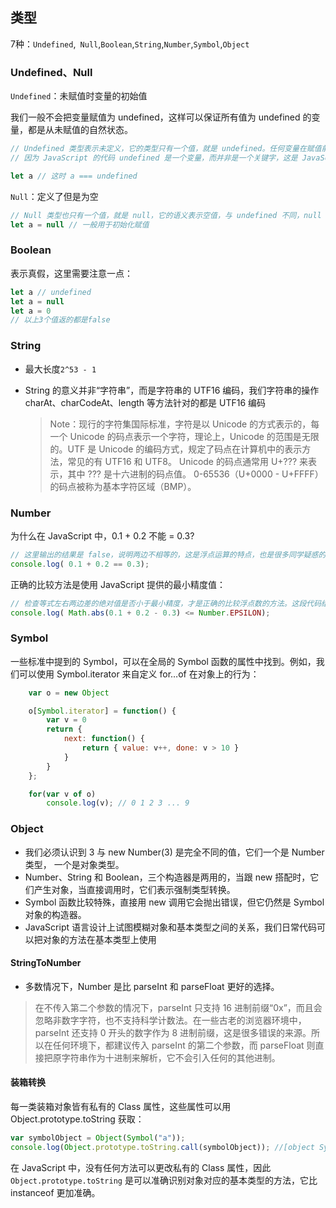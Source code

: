## 类型

7种：`Undefined`,` Null`,`Boolean`,`String`,`Number`,`Symbol`,`Object`

### Undefined、Null

`Undefined`：未赋值时变量的初始值

我们一般不会把变量赋值为 undefined，这样可以保证所有值为 undefined 的变量，都是从未赋值的自然状态。

```js
// Undefined 类型表示未定义，它的类型只有一个值，就是 undefined。任何变量在赋值前是 Undefined 类型、值为 undefined
// 因为 JavaScript 的代码 undefined 是一个变量，而并非是一个关键字，这是 JavaScript 语言公认的设计失误之一，所以，我们为了避免无意中被篡改，建议使用 void 0 来获取 undefined 值。

let a // 这时 a === undefined
```

`Null`：定义了但是为空

```js
// Null 类型也只有一个值，就是 null，它的语义表示空值，与 undefined 不同，null 是 JavaScript 关键字，所以在任何代码中，你都可以放心用 null 关键字来获取 null 值。
let a = null // 一般用于初始化赋值 
```

### Boolean

表示真假，这里需要注意一点：

```js
let a // undefined
let a = null 
let a = 0
// 以上3个值返的都是false
```

### String

- 最大长度`2^53 - 1`

- String 的意义并非“字符串”，而是字符串的 UTF16 编码，我们字符串的操作 charAt、charCodeAt、length 等方法针对的都是 UTF16 编码

  > Note：现行的字符集国际标准，字符是以 Unicode 的方式表示的，每一个 Unicode 的码点表示一个字符，理论上，Unicode 的范围是无限的。UTF 是 Unicode 的编码方式，规定了码点在计算机中的表示方法，常见的有 UTF16 和 UTF8。 Unicode 的码点通常用 U+??? 来表示，其中 ??? 是十六进制的码点值。 0-65536（U+0000 - U+FFFF）的码点被称为基本字符区域（BMP）。

### Number

为什么在 JavaScript 中，0.1 + 0.2 不能 = 0.3?

```js
// 这里输出的结果是 false，说明两边不相等的，这是浮点运算的特点，也是很多同学疑惑的来源，浮点数运算的精度问题导致等式左右的结果并不是严格相等，而是相差了个微小的值。
console.log( 0.1 + 0.2 == 0.3);
```

正确的比较方法是使用 JavaScript 提供的最小精度值：

```js
// 检查等式左右两边差的绝对值是否小于最小精度，才是正确的比较浮点数的方法。这段代码结果就是 true 了。
console.log( Math.abs(0.1 + 0.2 - 0.3) <= Number.EPSILON);
```

### Symbol

一些标准中提到的 Symbol，可以在全局的 Symbol 函数的属性中找到。例如，我们可以使用 Symbol.iterator 来自定义 for…of 在对象上的行为：

```js
    var o = new Object

    o[Symbol.iterator] = function() {
        var v = 0
        return {
            next: function() {
                return { value: v++, done: v > 10 }
            }
        }        
    };

    for(var v of o) 
        console.log(v); // 0 1 2 3 ... 9
```

### Object

- 我们必须认识到 3 与 new Number(3) 是完全不同的值，它们一个是 Number 类型， 一个是对象类型。
- Number、String 和 Boolean，三个构造器是两用的，当跟 new 搭配时，它们产生对象，当直接调用时，它们表示强制类型转换。
- Symbol 函数比较特殊，直接用 new 调用它会抛出错误，但它仍然是 Symbol 对象的构造器。
- JavaScript 语言设计上试图模糊对象和基本类型之间的关系，我们日常代码可以把对象的方法在基本类型上使用

#### StringToNumber

- 多数情况下，Number 是比 parseInt 和 parseFloat 更好的选择。

> 在不传入第二个参数的情况下，parseInt 只支持 16 进制前缀“0x”，而且会忽略非数字字符，也不支持科学计数法。在一些古老的浏览器环境中，parseInt 还支持 0 开头的数字作为 8 进制前缀，这是很多错误的来源。所以在任何环境下，都建议传入 parseInt 的第二个参数，而 parseFloat 则直接把原字符串作为十进制来解析，它不会引入任何的其他进制。

#### 装箱转换

每一类装箱对象皆有私有的 Class 属性，这些属性可以用 Object.prototype.toString 获取：

```js
var symbolObject = Object(Symbol("a"));
console.log(Object.prototype.toString.call(symbolObject)); //[object Symbol]
```

在 JavaScript 中，没有任何方法可以更改私有的 Class 属性，因此 `Object.prototype.toString` 是可以准确识别对象对应的基本类型的方法，它比 instanceof 更加准确。

